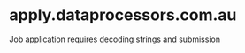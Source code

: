 apply.dataprocessors.com.au
===========================

Job application requires decoding strings and submission
